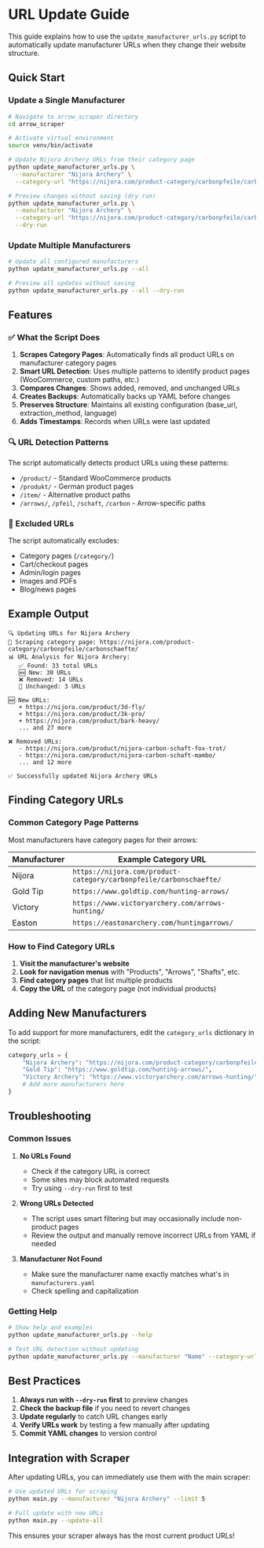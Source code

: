 # URL Update Guide

This guide explains how to use the `update_manufacturer_urls.py` script to automatically update manufacturer URLs when they change their website structure.

## Quick Start

### Update a Single Manufacturer

```bash
# Navigate to arrow_scraper directory
cd arrow_scraper

# Activate virtual environment
source venv/bin/activate

# Update Nijora Archery URLs from their category page
python update_manufacturer_urls.py \
  --manufacturer "Nijora Archery" \
  --category-url "https://nijora.com/product-category/carbonpfeile/carbonschaefte/"

# Preview changes without saving (dry run)
python update_manufacturer_urls.py \
  --manufacturer "Nijora Archery" \
  --category-url "https://nijora.com/product-category/carbonpfeile/carbonschaefte/" \
  --dry-run
```

### Update Multiple Manufacturers

```bash
# Update all configured manufacturers
python update_manufacturer_urls.py --all

# Preview all updates without saving
python update_manufacturer_urls.py --all --dry-run
```

## Features

### ✅ What the Script Does

1. **Scrapes Category Pages**: Automatically finds all product URLs on manufacturer category pages
2. **Smart URL Detection**: Uses multiple patterns to identify product pages (WooCommerce, custom paths, etc.)
3. **Compares Changes**: Shows added, removed, and unchanged URLs
4. **Creates Backups**: Automatically backs up YAML before changes
5. **Preserves Structure**: Maintains all existing configuration (base_url, extraction_method, language)
6. **Adds Timestamps**: Records when URLs were last updated

### 🔍 URL Detection Patterns

The script automatically detects product URLs using these patterns:
- `/product/` - Standard WooCommerce products
- `/produkt/` - German product pages
- `/item/` - Alternative product paths
- `/arrows/`, `/pfeil`, `/schaft`, `/carbon` - Arrow-specific paths

### 🚫 Excluded URLs

The script automatically excludes:
- Category pages (`/category/`)
- Cart/checkout pages
- Admin/login pages
- Images and PDFs
- Blog/news pages

## Example Output

```
🔍 Updating URLs for Nijora Archery
📄 Scraping category page: https://nijora.com/product-category/carbonpfeile/carbonschaefte/
📊 URL Analysis for Nijora Archery:
   ✅ Found: 33 total URLs
   🆕 New: 30 URLs
   ❌ Removed: 14 URLs
   🔄 Unchanged: 3 URLs

🆕 New URLs:
   + https://nijora.com/product/3d-fly/
   + https://nijora.com/product/3k-pro/
   + https://nijora.com/product/bark-heavy/
   ... and 27 more

❌ Removed URLs:
   - https://nijora.com/product/nijora-carbon-schaft-fox-trot/
   - https://nijora.com/product/nijora-carbon-schaft-mambo/
   ... and 12 more

✅ Successfully updated Nijora Archery URLs
```

## Finding Category URLs

### Common Category Page Patterns

Most manufacturers have category pages for their arrows:

| Manufacturer | Example Category URL |
|--------------|---------------------|
| Nijora | `https://nijora.com/product-category/carbonpfeile/carbonschaefte/` |
| Gold Tip | `https://www.goldtip.com/hunting-arrows/` |
| Victory | `https://www.victoryarchery.com/arrows-hunting/` |
| Easton | `https://eastonarchery.com/huntingarrows/` |

### How to Find Category URLs

1. **Visit the manufacturer's website**
2. **Look for navigation menus** with "Products", "Arrows", "Shafts", etc.
3. **Find category pages** that list multiple products
4. **Copy the URL** of the category page (not individual products)

## Adding New Manufacturers

To add support for more manufacturers, edit the `category_urls` dictionary in the script:

```python
category_urls = {
    "Nijora Archery": "https://nijora.com/product-category/carbonpfeile/carbonschaefte/",
    "Gold Tip": "https://www.goldtip.com/hunting-arrows/",
    "Victory Archery": "https://www.victoryarchery.com/arrows-hunting/",
    # Add more manufacturers here
}
```

## Troubleshooting

### Common Issues

1. **No URLs Found**
   - Check if the category URL is correct
   - Some sites may block automated requests
   - Try using `--dry-run` first to test

2. **Wrong URLs Detected**
   - The script uses smart filtering but may occasionally include non-product pages
   - Review the output and manually remove incorrect URLs from YAML if needed

3. **Manufacturer Not Found**
   - Make sure the manufacturer name exactly matches what's in `manufacturers.yaml`
   - Check spelling and capitalization

### Getting Help

```bash
# Show help and examples
python update_manufacturer_urls.py --help

# Test URL detection without updating
python update_manufacturer_urls.py --manufacturer "Name" --category-url "URL" --dry-run
```

## Best Practices

1. **Always run with `--dry-run` first** to preview changes
2. **Check the backup file** if you need to revert changes
3. **Update regularly** to catch URL changes early
4. **Verify URLs work** by testing a few manually after updating
5. **Commit YAML changes** to version control

## Integration with Scraper

After updating URLs, you can immediately use them with the main scraper:

```bash
# Use updated URLs for scraping
python main.py --manufacturer "Nijora Archery" --limit 5

# Full update with new URLs
python main.py --update-all
```

This ensures your scraper always has the most current product URLs!